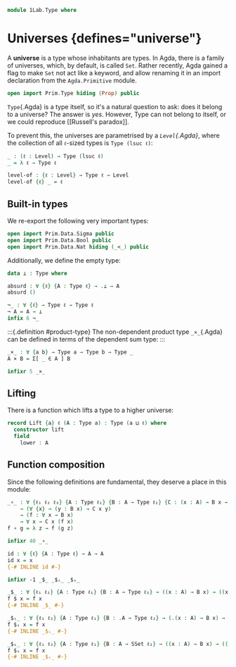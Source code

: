 ```agda
module 1Lab.Type where
```

# Universes {defines="universe"}

A **universe** is a type whose inhabitants are types. In Agda, there is
a family of universes, which, by default, is called `Set`. Rather
recently, Agda gained a flag to make `Set` not act like a keyword, and
allow renaming it in an import declaration from the `Agda.Primitive`
module.

```agda
open import Prim.Type hiding (Prop) public
```

`Type`{.Agda} is a type itself, so it's a natural question to ask: does
it belong to a universe? The answer is _yes_. However, Type can not
belong to itself, or we could reproduce [[Russell's paradox]].

To prevent this, the universes are parametrised by a _`Level`{.Agda}_,
where the collection of all `ℓ`-sized types is `Type (lsuc ℓ)`:

```agda
_ : (ℓ : Level) → Type (lsuc ℓ)
_ = λ ℓ → Type ℓ

level-of : {ℓ : Level} → Type ℓ → Level
level-of {ℓ} _ = ℓ
```

## Built-in types

We re-export the following very important types:

```agda
open import Prim.Data.Sigma public
open import Prim.Data.Bool public
open import Prim.Data.Nat hiding (_<_) public
```

Additionally, we define the empty type:

```agda
data ⊥ : Type where

absurd : ∀ {ℓ} {A : Type ℓ} → .⊥ → A
absurd ()

¬_ : ∀ {ℓ} → Type ℓ → Type ℓ
¬ A = A → ⊥
infix 6 ¬_
```

:::{.definition #product-type}
The non-dependent product type `_×_`{.Agda} can be defined in terms of
the dependent sum type:
:::

```agda
_×_ : ∀ {a b} → Type a → Type b → Type _
A × B = Σ[ _ ∈ A ] B

infixr 5 _×_
```

## Lifting

There is a function which lifts a type to a higher universe:

```agda
record Lift {a} ℓ (A : Type a) : Type (a ⊔ ℓ) where
  constructor lift
  field
    lower : A
```

<!--
```agda
open Lift public

instance
  Lift-instance : ∀ {ℓ ℓ'} {A : Type ℓ} → ⦃ A ⦄ → Lift ℓ' A
  Lift-instance ⦃ x ⦄ = lift x
```
-->

## Function composition

Since the following definitions are fundamental, they deserve a place in
this module:

```agda
_∘_ : ∀ {ℓ₁ ℓ₂ ℓ₃} {A : Type ℓ₁} {B : A → Type ℓ₂} {C : (x : A) → B x → Type ℓ₃}
    → (∀ {x} → (y : B x) → C x y)
    → (f : ∀ x → B x)
    → ∀ x → C x (f x)
f ∘ g = λ z → f (g z)

infixr 40 _∘_

id : ∀ {ℓ} {A : Type ℓ} → A → A
id x = x
{-# INLINE id #-}

infixr -1 _$_ _$ᵢ_ _$ₛ_

_$_ : ∀ {ℓ₁ ℓ₂} {A : Type ℓ₁} {B : A → Type ℓ₂} → ((x : A) → B x) → ((x : A) → B x)
f $ x = f x
{-# INLINE _$_ #-}

_$ᵢ_ : ∀ {ℓ₁ ℓ₂} {A : Type ℓ₁} {B : .A → Type ℓ₂} → (.(x : A) → B x) → (.(x : A) → B x)
f $ᵢ x = f x
{-# INLINE _$ᵢ_ #-}

_$ₛ_ : ∀ {ℓ₁ ℓ₂} {A : Type ℓ₁} {B : A → SSet ℓ₂} → ((x : A) → B x) → ((x : A) → B x)
f $ₛ x = f x
{-# INLINE _$ₛ_ #-}
```

<!--
```
open import Prim.Literals public

auto : ∀ {ℓ} {A : Type ℓ} → ⦃ A ⦄ → A
auto ⦃ a ⦄ = a

case_of_ : ∀ {ℓ ℓ'} {A : Type ℓ} {B : Type ℓ'} → A → (A → B) → B
case x of f = f x

case_return_of_ : ∀ {ℓ ℓ'} {A : Type ℓ} (x : A) (B : A → Type ℓ') (f : (x : A) → B x) → B x
case x return P of f = f x

{-# INLINE case_of_        #-}
{-# INLINE case_return_of_ #-}

instance
  Number-Lift : ∀ {ℓ ℓ'} {A : Type ℓ} → ⦃ Number A ⦄ → Number (Lift ℓ' A)
  Number-Lift {ℓ' = ℓ'} ⦃ a ⦄ .Number.Constraint n = Lift ℓ' (a .Number.Constraint n)
  Number-Lift ⦃ a ⦄ .Number.fromNat n ⦃ lift c ⦄ = lift (a .Number.fromNat n ⦃ c ⦄)

infixr -1 primForce
primitive
  primForce : ∀ {a b} {A : Type a} {B : A → Type b} (x : A) (f : ∀ x → B x) → B x

syntax primForce x f = f $! x
```
-->
